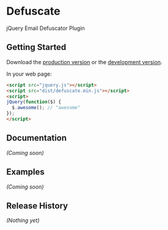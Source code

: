 # Defuscate

jQuery Email Defuscator Plugin

## Getting Started
Download the [production version][min] or the [development version][max].

[min]: https://raw.github.com/jgerigmeyer/jquery-defuscate/master/dist/defuscate.min.js
[max]: https://raw.github.com/jgerigmeyer/jquery-defuscate/master/dist/defuscate.js

In your web page:

```html
<script src="jquery.js"></script>
<script src="dist/defuscate.min.js"></script>
<script>
jQuery(function($) {
  $.awesome(); // "awesome"
});
</script>
```

## Documentation
_(Coming soon)_

## Examples
_(Coming soon)_

## Release History
_(Nothing yet)_
